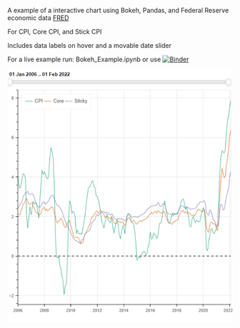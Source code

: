 A example of a interactive chart using Bokeh, Pandas, and Federal Reserve economic data [FRED](https://fred.stlouisfed.org/)

For CPI, Core CPI, and Stick CPI

Includes data labels on hover and a movable date slider

For a live example run: Bokeh_Example.ipynb or use [![Binder](https://mybinder.org/badge_logo.svg)](https://mybinder.org/v2/gh/NexVeridian/FRED_Visualization/main?labpath=Bokeh_Example.ipynb)

![chartFRED](https://github.com/NexVeridian/FRED_Visualization/blob/main/chartFRED.png?raw=true)

